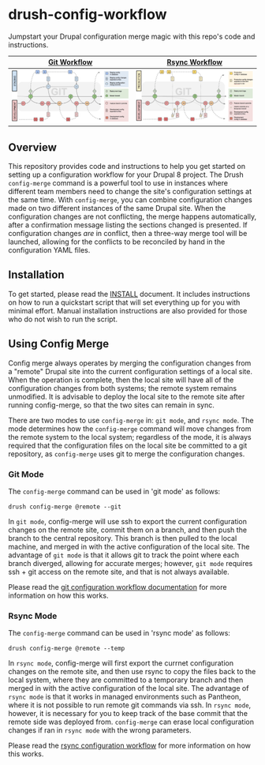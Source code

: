 # drush-config-workflow
Jumpstart your Drupal configuration merge magic with this repo's code and instructions. 

[Git Workflow](docs/git_workflow.md)       | [Rsync Workflow](docs/rsync_workflow.md)
------------------------------------------ | ----------------------------------------------
![git workflow](docs/img/git_workflow.png) | ![rsync workflow](docs/img/rsync_workflow.png)


## Overview
This repository provides code and instructions to help you get started on setting up a configuration workflow for your Drupal 8 project.  The Drush `config-merge` command is a powerful tool to use in instances where different team members need to change the site's configuration settings at the same time.  With `config-merge`, you can combine configuration changes made on two different instances of the same Drupal site.  When the configuration changes are not conflicting, the merge happens automatically, after a confirmation message listing the sections changed is presented.  If configuration changes _are_ in conflict, then a three-way merge tool will be launched, allowing for the conflicts to be reconciled by hand in the configuration YAML files.

## Installation
To get started, please read the [INSTALL](INSTALL.md) document.  It includes instructions on how to run a quickstart script that will set everything up for you with minimal effort. Manual installation instructions are also provided for those who do not wish to run the script.

## Using Config Merge
Config merge always operates by merging the configuration changes from a "remote" Drupal site into the current configuration settings of a local site. When the operation is complete, then the local site will have all of the configuration changes from both systems; the remote system remains unmodified.  It is advisable to deploy the local site to the remote site after running config-merge, so that the two sites can remain in sync.

There are two modes to use `config-merge` in: `git mode`, and `rsync mode`.  The mode determines how the `config-merge` command will move changes from the remote system to the local system; regardless of the mode, it is always required that the configuration files on the local site be committed to a git repository, as `config-merge` uses git to merge the configuration changes.

### Git Mode

The `config-merge` command can be used in 'git mode' as follows:
```
drush config-merge @remote --git
```
In `git mode`, config-merge will use ssh to export the current configuration changes on the remote site, commit them on a branch, and then push the branch to the central repository.  This branch is then pulled to the local machine, and merged in with the active configuration of the local site.  The advantage of `git mode` is that it allows git to track the point where each branch diverged, allowing for accurate merges; however, `git mode` requires ssh + git access on the remote site, and that is not always available.

Please read the [git configuration workflow documentation](docs/git_workflow.md) for more information on how this works.

### Rsync Mode

The `config-merge` command can be used in 'rsync mode' as follows:
```
drush config-merge @remote --temp
```
In `rsync mode`, config-merge will first export the currnet configuration changes on the remote site, and then use rsync to copy the files back to the local system, where they are committed to a temporary branch and then merged in with the active configuration of the local site.  The advantage of `rsync mode` is that it works in managed environments such as Pantheon, where it is not possible to run remote git commands via ssh.  In `rsync mode`, however, it is necessary for you to keep track of the base commit that the remote side was deployed from.  `config-merge` can erase local configuration changes if ran in `rsync mode` with the wrong parameters.

Please read the [rsync configuration workflow](docs/rsync_workflow.md) for more information on how this works.

